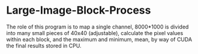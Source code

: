 # Large-Image-Block-Process
The role of this program is to map a single channel, 8000*1000 is divided into many small pieces of 40x40 (adjustable), calculate the pixel values within each block, and the maximum and minimum, mean, by way of CUDA the final results stored in CPU.
